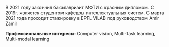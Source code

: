 В 2021 году закончил бакалавриаит МФТИ с красным дипломом.  С 2019г. является студентом кафедры интеллектуальных систем. С марта 2021 года проходит стажировку в EPFL VILAB под руководством Amir Zamir

**Профессиональные интересы:** Computer vision, Multi-task learning, Multi-modal learning
